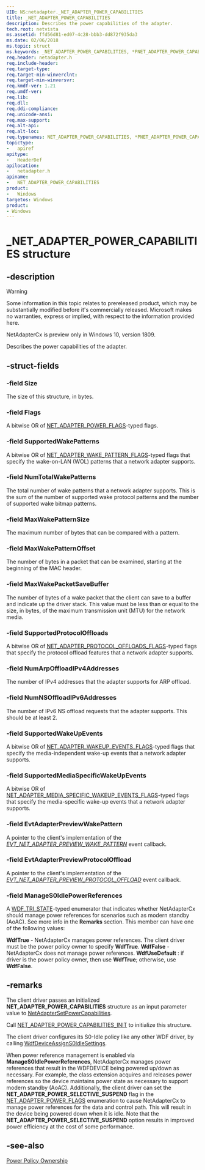 ```yaml
---
UID: NS:netadapter._NET_ADAPTER_POWER_CAPABILITIES
title: _NET_ADAPTER_POWER_CAPABILITIES
description: Describes the power capabilities of the adapter.
tech.root: netvista
ms.assetid: ffd56d81-ed07-4c28-bbb3-dd872f935da3
ms.date: 02/06/2018
ms.topic: struct
ms.keywords: _NET_ADAPTER_POWER_CAPABILITIES, *PNET_ADAPTER_POWER_CAPABILITIES, NET_ADAPTER_POWER_CAPABILITIES, 
req.header: netadapter.h
req.include-header:
req.target-type:
req.target-min-winverclnt:
req.target-min-winversvr:
req.kmdf-ver: 1.21
req.umdf-ver:
req.lib:
req.dll:
req.ddi-compliance:
req.unicode-ansi:
req.max-support:
req.alt-api:
req.alt-loc:
req.typenames: NET_ADAPTER_POWER_CAPABILITIES, *PNET_ADAPTER_POWER_CAPABILITIES
topictype: 
-	apiref
apitype: 
-	HeaderDef
apilocation: 
-	netadapter.h
apiname: 
-	NET_ADAPTER_POWER_CAPABILITIES
product:
-	Windows
targetos: Windows
product:
- Windows
---
```


# _NET_ADAPTER_POWER_CAPABILITIES structure

## -description

> [!WARNING]
> Some information in this topic relates to prereleased product, which may be substantially modified before it's commercially released. Microsoft makes no warranties, express or implied, with respect to the information provided here.
>
> NetAdapterCx is preview only in Windows 10, version 1809.

Describes the power capabilities of the adapter.

## -struct-fields

### -field Size
The size of this structure, in bytes.
 
### -field Flags
A bitwise OR of [NET_ADAPTER_POWER_FLAGS](ne-netadapter-_net_adapter_power_flags.md)-typed flags.
 
### -field SupportedWakePatterns
A bitwise OR of [NET_ADAPTER_WAKE_PATTERN_FLAGS](ne-netadapter-_net_adapter_wake_pattern_flags.md)-typed flags that specify the wake-on-LAN (WOL) patterns that a network adapter supports.
 
### -field NumTotalWakePatterns
The total number of wake patterns that a network adapter supports. This is the sum of the number of supported wake protocol patterns and the number of supported wake bitmap patterns.
 
### -field MaxWakePatternSize
The maximum number of bytes that can be compared with a pattern.
 
### -field MaxWakePatternOffset
The number of bytes in a packet that can be examined, starting at the beginning of the MAC header.
 
### -field MaxWakePacketSaveBuffer
The number of bytes of a wake packet that the client can save to a buffer and indicate up the driver stack. This value must be less than or equal to the size, in bytes, of the maximum transmission unit (MTU) for the network media.
 
### -field SupportedProtocolOffloads
A bitwise OR of [NET_ADAPTER_PROTOCOL_OFFLOADS_FLAGS](ne-netadapter-_net_adapter_protocol_offloads_flags.md)-typed flags that specify the protocol offload features that a network adapter supports.
 
### -field NumArpOffloadIPv4Addresses
The number of IPv4 addresses that the adapter supports for ARP offload.
 
### -field NumNSOffloadIPv6Addresses
The number of IPv6 NS offload requests that the adapter supports. This should be at least 2.
 
### -field SupportedWakeUpEvents
A bitwise OR of [NET_ADAPTER_WAKEUP_EVENTS_FLAGS](ne-netadapter-_net_adapter_wakeup_events_flags.md)-typed flags that specify the media-independent wake-up events that a network adapter supports.
 
### -field SupportedMediaSpecificWakeUpEvents
A bitwise OR of [NET_ADAPTER_MEDIA_SPECIFIC_WAKEUP_EVENTS_FLAGS](ne-netadapter-_net_adapter_media_specific_wakeup_events_flags.md)-typed flags that specify the media-specific wake-up events that a network adapter supports.
 
### -field EvtAdapterPreviewWakePattern
A pointer to the client's implementation of the *[EVT_NET_ADAPTER_PREVIEW_WAKE_PATTERN](nc-netadapter-evt_net_adapter_preview_wake_pattern.md)* event callback.
 
### -field EvtAdapterPreviewProtocolOffload
A pointer to the client's implementation of the *[EVT_NET_ADAPTER_PREVIEW_PROTOCOL_OFFLOAD](nc-netadapter-evt_net_adapter_preview_protocol_offload.md)* event callback.
 
### -field ManageS0IdlePowerReferences
A [WDF_TRI_STATE](../wdftypes/ne-wdftypes-_wdf_tri_state.md)-typed enumerator that indicates whether NetAdapterCx should manage power references for scenarios such as modern standby (AoAC). See more info in the **Remarks** section. This member can have one of the following values:

**WdfTrue** - NetAdapterCx manages power references. The client driver must be the power policy owner to specify **WdfTrue**.
**WdfFalse** - NetAdapterCx does not manage power references.
**WdfUseDefault** : if driver is the power policy owner, then use **WdfTrue**; otherwise, use **WdfFalse**.

## -remarks
The client driver passes an initialized **NET_ADAPTER_POWER_CAPABILITIES** structure as an input parameter value to [NetAdapterSetPowerCapabilities](nf-netadapter-netadaptersetpowercapabilities.md).

Call [NET_ADAPTER_POWER_CAPABILITIES_INIT](nf-netadapter-net_adapter_power_capabilities_init.md) to initialize this structure.

The client driver configures its S0-Idle policy like any other WDF driver, by calling [WdfDeviceAssignS0IdleSettings](../wdfdevice/nf-wdfdevice-wdfdeviceassigns0idlesettings.md).

When power reference management is enabled via **ManageS0IdlePowerReferences**, NetAdapterCx manages power references that result in the WDFDEVICE being powered up/down as necessary. For example, the class extension acquires and releases power references so the device maintains power state as necessary to support modern standby (AoAC). Additionally, the client driver can set the **NET_ADAPTER_POWER_SELECTIVE_SUSPEND** flag in the [NET_ADAPTER_POWER_FLAGS](ne-netadapter-_net_adapter_power_flags.md) enumeration to cause NetAdapterCx to manage power references for the data and control path. This will result in the device being powered down when it is idle. Note that the **NET_ADAPTER_POWER_SELECTIVE_SUSPEND** option results in improved power efficiency at the cost of some performance.



## -see-also

[Power Policy Ownership](https://docs.microsoft.com/windows-hardware/drivers/wdf/power-policy-ownership)
